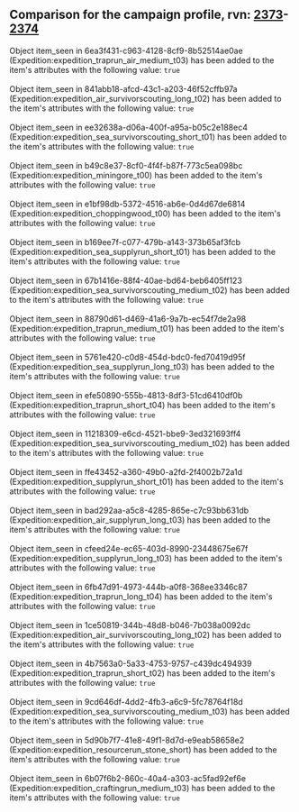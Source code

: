 ## Comparison for the campaign profile, rvn: [2373](https://github.com/PRO100KatYT/FortniteProfileRevisions/tree/main/profiles/campaign/2373%20campaign.json)-[2374](https://github.com/PRO100KatYT/FortniteProfileRevisions/tree/main/profiles/campaign/2374%20campaign.json)

Object item_seen in 6ea3f431-c963-4128-8cf9-8b52514ae0ae (Expedition:expedition_traprun_air_medium_t03) has been added to the item's attributes with the following value: `true`
<br><br>
Object item_seen in 841abb18-afcd-43c1-a203-46f52cffb97a (Expedition:expedition_air_survivorscouting_long_t02) has been added to the item's attributes with the following value: `true`
<br><br>
Object item_seen in ee32638a-d06a-400f-a95a-b05c2e188ec4 (Expedition:expedition_sea_survivorscouting_short_t01) has been added to the item's attributes with the following value: `true`
<br><br>
Object item_seen in b49c8e37-8cf0-4f4f-b87f-773c5ea098bc (Expedition:expedition_miningore_t00) has been added to the item's attributes with the following value: `true`
<br><br>
Object item_seen in e1bf98db-5372-4516-ab6e-0d4d67de6814 (Expedition:expedition_choppingwood_t00) has been added to the item's attributes with the following value: `true`
<br><br>
Object item_seen in b169ee7f-c077-479b-a143-373b65af3fcb (Expedition:expedition_sea_supplyrun_short_t01) has been added to the item's attributes with the following value: `true`
<br><br>
Object item_seen in 67b1416e-88f4-40ae-bd64-beb6405ff123 (Expedition:expedition_sea_survivorscouting_medium_t02) has been added to the item's attributes with the following value: `true`
<br><br>
Object item_seen in 88790d61-d469-41a6-9a7b-ec54f7de2a98 (Expedition:expedition_traprun_medium_t01) has been added to the item's attributes with the following value: `true`
<br><br>
Object item_seen in 5761e420-c0d8-454d-bdc0-fed70419d95f (Expedition:expedition_sea_supplyrun_long_t03) has been added to the item's attributes with the following value: `true`
<br><br>
Object item_seen in efe50890-555b-4813-8df3-51cd6410df0b (Expedition:expedition_traprun_short_t04) has been added to the item's attributes with the following value: `true`
<br><br>
Object item_seen in 11218309-e6cd-4521-bbe9-3ed321693ff4 (Expedition:expedition_sea_survivorscouting_medium_t02) has been added to the item's attributes with the following value: `true`
<br><br>
Object item_seen in ffe43452-a360-49b0-a2fd-2f4002b72a1d (Expedition:expedition_supplyrun_short_t01) has been added to the item's attributes with the following value: `true`
<br><br>
Object item_seen in bad292aa-a5c8-4285-865e-c7c93bb631db (Expedition:expedition_air_supplyrun_long_t03) has been added to the item's attributes with the following value: `true`
<br><br>
Object item_seen in cfeed24e-ec65-403d-8990-23448675e67f (Expedition:expedition_supplyrun_long_t03) has been added to the item's attributes with the following value: `true`
<br><br>
Object item_seen in 6fb47d91-4973-444b-a0f8-368ee3346c87 (Expedition:expedition_traprun_long_t04) has been added to the item's attributes with the following value: `true`
<br><br>
Object item_seen in 1ce50819-344b-48d8-b046-7b038a0092dc (Expedition:expedition_air_survivorscouting_long_t02) has been added to the item's attributes with the following value: `true`
<br><br>
Object item_seen in 4b7563a0-5a33-4753-9757-c439dc494939 (Expedition:expedition_traprun_short_t02) has been added to the item's attributes with the following value: `true`
<br><br>
Object item_seen in 9cd646df-4dd2-4fb3-a6c9-5fc78764f18d (Expedition:expedition_sea_survivorscouting_medium_t03) has been added to the item's attributes with the following value: `true`
<br><br>
Object item_seen in 5d90b7f7-41e8-49f1-8d7d-e9eab58658e2 (Expedition:expedition_resourcerun_stone_short) has been added to the item's attributes with the following value: `true`
<br><br>
Object item_seen in 6b07f6b2-860c-40a4-a303-ac5fad92ef6e (Expedition:expedition_craftingrun_medium_t03) has been added to the item's attributes with the following value: `true`
<br><br>
